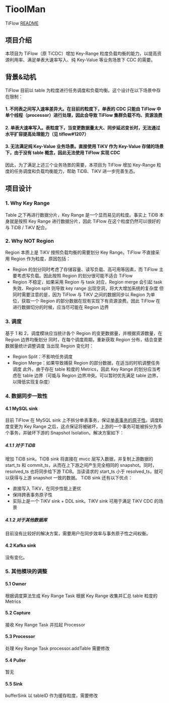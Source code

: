 # TioolMan

TiFlow [README](README-TiCDC.md)

## 项目介绍

本项目为 TiFlow（原 TiCDC）增加 Key-Range 粒度负载均衡的能力，以提高资源利用率、满足单表大速率写入、纯 Key-Value 等业务场景下 CDC 的需要。

## 背景&动机

TiFlow 目前以 table 为粒度进行任务调度和负载均衡。这个设计在以下场景中存在限制：

#### 1. 不同表之间写入速率差异大。在目前的粒度下，单表的 CDC 只能由 TiFlow 中单个线程（processor）进行处理，因此会导致 TiFlow 集群负载不均、资源浪费
#### 2. 单表大速率写入。表粒度下，当变更数据量太大、同步延迟变长时，无法通过水平扩容提高处理能力（见 tiflow#1207）
#### 3. 无法满足纯 Key-Value 业务场景。直接使用 TiKV 作为 Key-Value 存储的场景下，由于没有 table 概念，因此无法使用 TiFlow 实现 CDC

因此，为了满足上述三个业务场景的需要，本项目为 TiFlow 增加 Key-Range 粒度的任务调度和负载均衡能力，帮助 TiDB、TiKV 进一步完善生态。

## 项目设计

### 1. Why Key Range
Table 之下再进行数据分片，Key Range 是一个显而易见的粒度。事实上 TiDB 本身就是按照 Key Range 进行数据分片，因此 TiFlow 在这个粒度仍然可以很好的与 TiDB / TiKV 配合。

### 2. Why NOT Region
Region 本质上是 TiKV 按照负载均衡的需要划分 Key Range。TiFlow 不直接采用 Region 作为粒度，原因包括：

* Region 的划分同时考虑了存储容量、读写负载、高可用等因素，而 TiFlow 主要考虑写负载。因此按照 Region 的划分很可能不适合 TiFlow
* Region 不稳定，如果采用 Region 与 task 对应，Region merge 会引起 task 失效、Region split 则导致 key range 出现空洞，将大大增加系统的复杂度
但同时需要注意的是，因为 TiFlow 与 TiKV 之间的数据同步以 Region 为单位，获取一个 Region 的部分数据在现有实现下有资源浪费。因此 TiFlow 在进行数据切分的时候，应当尽可能在 Region 边界

### 3. 调度
基于 1 和 2，调度模块应当统计各个 Region 的变更数据量，并根据资源数量，在 Region 边界均衡划分
同时，在每个调度周期，重新获取 Region 分布，结合变更数据量统计调整调度
当出现 Region 变化时：
* Region Split：不影响任务调度
* Region Merge：如果导致捕获 Region 的部分数据，在适当的时机调整任务调度
此外，由于存在 table 粒度的 Metrics，因此 Key Range 的划分应当考虑在 table 边界（可能与 Region 边界冲突。可以暂时优先满足 table 边界，以降低实现复杂度）

### 4. 数据同步一致性
#### 4.1 MySQL sink
目前 TiFlow 在 MySQL sink 上不拆分单表事务，保证[单表事务的原子性](https://docs.pingcap.com/zh/tidb/stable/ticdc-overview/#%E6%95%B0%E6%8D%AE%E5%90%8C%E6%AD%A5%E4%B8%80%E8%87%B4%E6%80%A7)。调度粒度变更为 Key Range 之后，这点保证将被破坏，上游的一个事务可能被拆分为多个事务，并破坏下游的 Snapshot Isolation。解决方案如下：

##### 4.1.1 对于 TiDB
增加 TiDB sink。TiDB sink 将直接在 mvcc 层写入数据，并复制上游数据的 start_ts 和 commit_ts，从而在上下游之间产生完全相同的 snapshot。同时，resolved_ts 也将同步给下游 TiDB。当读请求的 start_ts 小于 resolved_ts，就可以获得与上游 snapshot 一致的数据。
TiDB sink 还有以下优点：
* 直接写入 TiKV，在同步性能上更优
* 保持跨表事务原子性
* 实际上是一个 TiKV sink + DDL sink。TiKV sink 可用于满足 TiKV CDC 的场景

##### 4.1.2 对于其他数据库
目前没有比较好的解决方案，需要用户在同步效率与事务原子性之间权衡。

#### 4.2 Kafka sink
没有变化。

### 5. 其他模块的调整

#### 5.1 Owner
根据调度算法生成 Key Range Task
根据 Key Range 收集并汇总 table 粒度的 Metrics

#### 5.2 Capture
接收 Key Range Task 并拉起 Processor

#### 5.3 Processor
处理 Key Range Task
processor.addTable 需要修改

#### 5.4 Puller
暂无

#### 5.5 Sink
bufferSink 以 tableID 作为缓存粒度，需要修改

